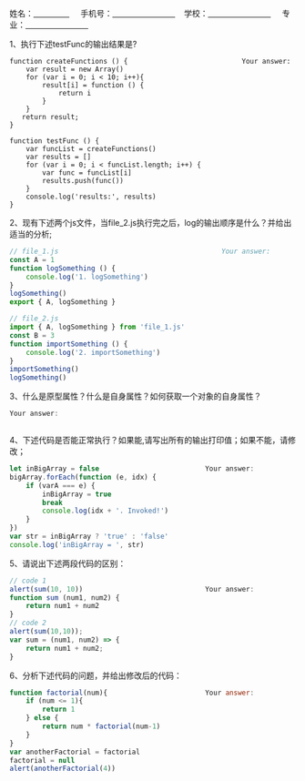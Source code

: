 姓名：<u>&nbsp;&nbsp;&nbsp;&nbsp;&nbsp;&nbsp;&nbsp;&nbsp;&nbsp;&nbsp;&nbsp;&nbsp;&nbsp;&nbsp;&nbsp;&nbsp;</u> &nbsp;&nbsp;&nbsp;&nbsp;手机号：<u>&nbsp;&nbsp;&nbsp;&nbsp;&nbsp;&nbsp;&nbsp;&nbsp;&nbsp;&nbsp;&nbsp;&nbsp;&nbsp;&nbsp;&nbsp;&nbsp;&nbsp;&nbsp;&nbsp;&nbsp;&nbsp;&nbsp;&nbsp;&nbsp;&nbsp;&nbsp;&nbsp;&nbsp;</u>&nbsp;&nbsp;&nbsp;&nbsp;学校：<u>&nbsp;&nbsp;&nbsp;&nbsp;&nbsp;&nbsp;&nbsp;&nbsp;&nbsp;&nbsp;&nbsp;&nbsp;&nbsp;&nbsp;&nbsp;&nbsp;&nbsp;&nbsp;&nbsp;&nbsp;&nbsp;&nbsp;&nbsp;&nbsp;&nbsp;&nbsp;&nbsp;&nbsp;</u> &nbsp;&nbsp;&nbsp;&nbsp;专业：<u>&nbsp;&nbsp;&nbsp;&nbsp;&nbsp;&nbsp;&nbsp;&nbsp;&nbsp;&nbsp;&nbsp;&nbsp;&nbsp;&nbsp;&nbsp;&nbsp;&nbsp;&nbsp;&nbsp;&nbsp;&nbsp;&nbsp;&nbsp;&nbsp;&nbsp;&nbsp;&nbsp;&nbsp;</u> 
&nbsp;  

1、执行下述testFunc的输出结果是? 

```
function createFunctions () {				             Your answer:
	var result = new Array()
	for (var i = 0; i < 10; i++){
		result[i] = function () {			return i
		}
	}   return result;}

function testFunc () {
	var funcList = createFunctions()
	var results = []
	for (var i = 0; i < funcList.length; i++) {
		var func = funcList[i]
		results.push(func())
	}
	console.log('results:', results)
}
```

2、现有下述两个js文件，当file_2.js执行完之后，log的输出顺序是什么？并给出适当的分析; 

```javascript
// file_1.js									    Your answer:
const A = 1
function logSomething () {
	console.log('1. logSomething')
}
logSomething()
export { A, logSomething }

// file_2.js
import { A, logSomething } from 'file_1.js'
const B = 3
function importSomething () {
	console.log('2. importSomething')
}
importSomething()
logSomething()
```

3、什么是原型属性？什么是自身属性？如何获取一个对象的自身属性？


```javascript
Your answer:



```

4、下述代码是否能正常执行？如果能,请写出所有的输出打印值；如果不能，请修改； 

```javascript
let inBigArray = false						    Your answer:
bigArray.forEach(function (e, idx) {
	if (varA === e) {
		inBigArray = true
		break
		console.log(idx + '. Invoked!')
	}
})
var str = inBigArray ? 'true' : 'false'
console.log('inBigArray = ', str)
```

5、请说出下述两段代码的区别：

```javascript
// code 1
alert(sum(10, 10))							    Your answer:
function sum (num1, num2) {
	return num1 + num2
}
// code 2
alert(sum(10,10));
var sum = (num1, num2) => {
    return num1 + num2;
}
```

6、分析下述代码的问题，并给出修改后的代码：

```javascript
function factorial(num){					    Your answer:
	if (num <= 1){
  		return 1
	} else {
    	return num * factorial(num-1)
    }
}
var anotherFactorial = factorial  
factorial = null
alert(anotherFactorial(4))
```